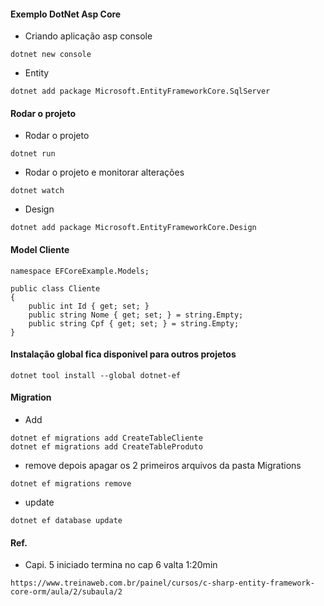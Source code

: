 #### Exemplo DotNet Asp Core

* Criando aplicação asp console
```
dotnet new console
```

* Entity
```
dotnet add package Microsoft.EntityFrameworkCore.SqlServer
```

#### Rodar o projeto
* Rodar o projeto
```
dotnet run
```

* Rodar o projeto e monitorar alterações
```
dotnet watch
```

* Design
```
dotnet add package Microsoft.EntityFrameworkCore.Design
```

#### Model Cliente
```
namespace EFCoreExample.Models;

public class Cliente
{
    public int Id { get; set; }
    public string Nome { get; set; } = string.Empty;
    public string Cpf { get; set; } = string.Empty;
}
```

#### Instalação global fica disponivel para outros projetos
```
dotnet tool install --global dotnet-ef
```

#### Migration
* Add
```
dotnet ef migrations add CreateTableCliente
dotnet ef migrations add CreateTableProduto
```
* remove depois apagar os 2 primeiros arquivos da pasta Migrations
```
dotnet ef migrations remove
```
* update
```
dotnet ef database update
```



#### Ref.
* Capi. 5 iniciado termina no cap 6 valta 1:20min
```
https://www.treinaweb.com.br/painel/cursos/c-sharp-entity-framework-core-orm/aula/2/subaula/2
```